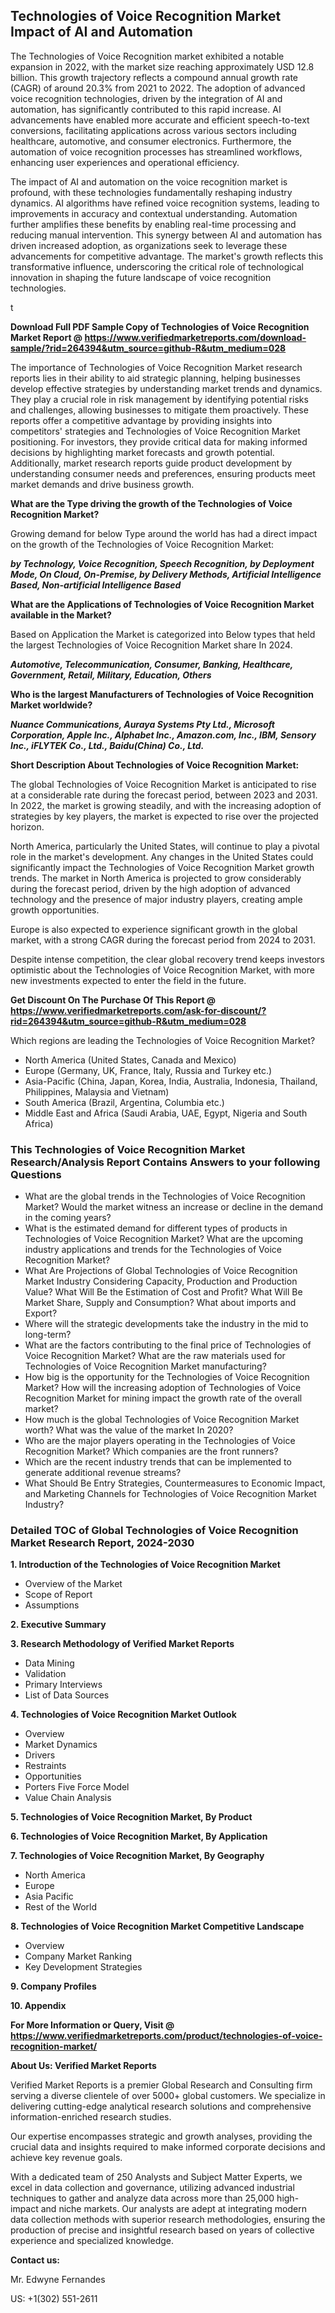 <h2>Technologies of Voice Recognition Market Impact of AI and Automation</h2><p>The Technologies of Voice Recognition market exhibited a notable expansion in 2022, with the market size reaching approximately USD 12.8 billion. This growth trajectory reflects a compound annual growth rate (CAGR) of around 20.3% from 2021 to 2022. The adoption of advanced voice recognition technologies, driven by the integration of AI and automation, has significantly contributed to this rapid increase. AI advancements have enabled more accurate and efficient speech-to-text conversions, facilitating applications across various sectors including healthcare, automotive, and consumer electronics. Furthermore, the automation of voice recognition processes has streamlined workflows, enhancing user experiences and operational efficiency.</p><p>The impact of AI and automation on the voice recognition market is profound, with these technologies fundamentally reshaping industry dynamics. AI algorithms have refined voice recognition systems, leading to improvements in accuracy and contextual understanding. Automation further amplifies these benefits by enabling real-time processing and reducing manual intervention. This synergy between AI and automation has driven increased adoption, as organizations seek to leverage these advancements for competitive advantage. The market's growth reflects this transformative influence, underscoring the critical role of technological innovation in shaping the future landscape of voice recognition technologies.</p>t</p><p id="" class=""><strong>Download Full PDF Sample Copy of Technologies of Voice Recognition Market Report @ <a href="https://www.verifiedmarketreports.com/download-sample/?rid=264394&utm_source=github-R&utm_medium=028" target="_blank">https://www.verifiedmarketreports.com/download-sample/?rid=264394&utm_source=github-R&utm_medium=028</a></strong></p><p>The importance of&nbsp;Technologies of Voice Recognition Market research reports lies in their ability to aid strategic planning, helping businesses develop effective strategies by understanding market trends and dynamics. They play a crucial role in risk management by identifying potential risks and challenges, allowing businesses to mitigate them proactively. These reports offer a competitive advantage by providing insights into competitors' strategies and Technologies of Voice Recognition Market positioning. For investors, they provide critical data for making informed decisions by highlighting market forecasts and growth potential. Additionally, market research reports guide product development by understanding consumer needs and preferences, ensuring products meet market demands and drive business growth.</p><p><strong>What are the&nbsp;Type driving the growth of the Technologies of Voice Recognition Market?</strong></p><p id="" class="">Growing demand for below Type around the world has had a direct impact on the growth of the Technologies of Voice Recognition Market:</p><em><strong>by Technology, Voice Recognition, Speech Recognition, by Deployment Mode, On Cloud, On-Premise, by Delivery Methods, Artificial Intelligence Based, Non-artificial Intelligence Based</strong></em></p><strong>What are the&nbsp;Applications&nbsp;of Technologies of Voice Recognition Market available in the Market?</strong></p><p id="" class="">Based on Application the Market is categorized into Below types that held the largest Technologies of Voice Recognition Market share In 2024.</p><em><strong>Automotive, Telecommunication, Consumer, Banking, Healthcare, Government, Retail, Military, Education, Others</strong></em></p><strong>Who is the largest Manufacturers of Technologies of Voice Recognition Market worldwide?</strong></p><p><em><strong>Nuance Communications, Auraya Systems Pty Ltd., Microsoft Corporation, Apple Inc., Alphabet Inc., Amazon.com, Inc., IBM, Sensory Inc., iFLYTEK Co., Ltd., Baidu(China) Co., Ltd.</strong></em></p><p id="" class=""><strong>Short Description About Technologies of Voice Recognition Market:</strong></p><p>The global Technologies of Voice Recognition Market is anticipated to rise at a considerable rate during the forecast period, between 2023 and 2031. In 2022, the market is growing steadily, and with the increasing adoption of strategies by key players, the market is expected to rise over the projected horizon.</p><p>North America, particularly the United States, will continue to play a pivotal role in the market's development. Any changes in the United States could significantly impact the Technologies of Voice Recognition Market growth trends. The market in North America is projected to grow considerably during the forecast period, driven by the high adoption of advanced technology and the presence of major industry players, creating ample growth opportunities.</p><p>Europe is also expected to experience significant growth in the global market, with a strong CAGR during the forecast period from 2024 to 2031.</p><p>Despite intense competition, the clear global recovery trend keeps investors optimistic about the Technologies of Voice Recognition Market, with more new investments expected to enter the field in the future.</p><p id="" class=""><strong>Get Discount On The Purchase Of This Report @ <a href="https://www.verifiedmarketreports.com/ask-for-discount/?rid=264394&utm_source=github-R&utm_medium=028" target="_blank">https://www.verifiedmarketreports.com/ask-for-discount/?rid=264394&utm_source=github-R&utm_medium=028</a></strong></p>Which regions are leading the Technologies of Voice Recognition Market?</p><ul><li>North America (United States, Canada and Mexico)</li><li>Europe (Germany, UK, France, Italy, Russia and Turkey etc.)</li><li>Asia-Pacific (China, Japan, Korea, India, Australia, Indonesia, Thailand, Philippines, Malaysia and Vietnam)</li><li>South America (Brazil, Argentina, Columbia etc.)</li><li>Middle East and Africa (Saudi Arabia, UAE, Egypt, Nigeria and South Africa)</li></ul><h3 id="" class="">This Technologies of Voice Recognition Market Research/Analysis Report Contains Answers to your following Questions</h3><ul><li>What are the global trends in the Technologies of Voice Recognition Market? Would the market witness an increase or decline in the demand in the coming years?</li><li>What is the estimated demand for different types of products in Technologies of Voice Recognition Market? What are the upcoming industry applications and trends for the Technologies of Voice Recognition Market?</li><li>What Are Projections of Global Technologies of Voice Recognition Market Industry Considering Capacity, Production and Production Value? What Will Be the Estimation of Cost and Profit? What Will Be Market Share, Supply and Consumption? What about imports and Export?</li><li>Where will the strategic developments take the industry in the mid to long-term?</li><li>What are the factors contributing to the final price of Technologies of Voice Recognition Market? What are the raw materials used for Technologies of Voice Recognition Market manufacturing?</li><li>How big is the opportunity for the Technologies of Voice Recognition Market? How will the increasing adoption of Technologies of Voice Recognition Market for mining impact the growth rate of the overall market?</li><li>How much is the global Technologies of Voice Recognition Market worth? What was the value of the market In 2020?</li><li>Who are the major players operating in the Technologies of Voice Recognition Market? Which companies are the front runners?</li><li>Which are the recent industry trends that can be implemented to generate additional revenue streams?</li><li>What Should Be Entry Strategies, Countermeasures to Economic Impact, and Marketing Channels for Technologies of Voice Recognition Market Industry?</li></ul><h3 id="" class="">Detailed TOC of Global Technologies of Voice Recognition Market Research Report, 2024-2030</h3><p id="" class=""><strong>1. Introduction of the Technologies of Voice Recognition Market</strong></p><ul><li>Overview of the Market</li><li>Scope of Report</li><li>Assumptions</li></ul><p id="" class=""><strong>2. Executive Summary</strong></p><p id="" class=""><strong>3. Research Methodology of Verified Market Reports</strong></p><ul><li>Data Mining</li><li>Validation</li><li>Primary Interviews</li><li>List of Data Sources</li></ul><p id="" class=""><strong>4. Technologies of Voice Recognition Market Outlook</strong></p><ul><li>Overview</li><li>Market Dynamics</li><li>Drivers</li><li>Restraints</li><li>Opportunities</li><li>Porters Five Force Model</li><li>Value Chain Analysis</li></ul><p id="" class=""><strong>5. Technologies of Voice Recognition Market, By Product</strong></p><p id="" class=""><strong>6. Technologies of Voice Recognition Market, By Application</strong></p><p id="" class=""><strong>7. Technologies of Voice Recognition Market, By Geography</strong></p><ul><li>North America</li><li>Europe</li><li>Asia Pacific</li><li>Rest of the World</li></ul><p id="" class=""><strong>8. Technologies of Voice Recognition Market Competitive Landscape</strong></p><ul><li>Overview</li><li>Company Market Ranking</li><li>Key Development Strategies</li></ul><p id="" class=""><strong>9. Company Profiles</strong></p><p id="" class=""><strong>10. Appendix</strong></p><p id="" class=""><strong>For More Information or Query, Visit @ <a href="https://www.verifiedmarketreports.com/product/technologies-of-voice-recognition-market/" target="_blank">https://www.verifiedmarketreports.com/product/technologies-of-voice-recognition-market/</a></strong></p><p id="" class=""><strong>About Us: Verified Market Reports</strong></p><p id="" class="">Verified Market Reports is a premier Global Research and Consulting firm serving a diverse clientele of over 5000+ global customers. We specialize in delivering cutting-edge analytical research solutions and comprehensive information-enriched research studies.</p><p id="" class="">Our expertise encompasses strategic and growth analyses, providing the crucial data and insights required to make informed corporate decisions and achieve key revenue goals.</p><p id="" class="">With a dedicated team of 250 Analysts and Subject Matter Experts, we excel in data collection and governance, utilizing advanced industrial techniques to gather and analyze data across more than 25,000 high-impact and niche markets. Our analysts are adept at integrating modern data collection methods with superior research methodologies, ensuring the production of precise and insightful research based on years of collective experience and specialized knowledge.</p><p id="" class=""><strong>Contact us:</strong></p><p id="" class="">Mr. Edwyne Fernandes</p><p id="" class="">US: +1(302) 551-2611</p>